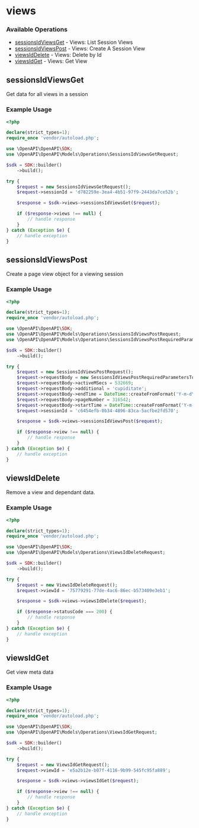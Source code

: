# views

### Available Operations

* [sessionsIdViewsGet](#sessionsidviewsget) - Views: List Session Views
* [sessionsIdViewsPost](#sessionsidviewspost) - Views: Create A Session View
* [viewsIdDelete](#viewsiddelete) - Views: Delete by Id
* [viewsIdGet](#viewsidget) - Views: Get View

## sessionsIdViewsGet

Get data for all views in a session

### Example Usage

```php
<?php

declare(strict_types=1);
require_once 'vendor/autoload.php';

use \OpenAPI\OpenAPI\SDK;
use \OpenAPI\OpenAPI\Models\Operations\SessionsIdViewsGetRequest;

$sdk = SDK::builder()
    ->build();

try {
    $request = new SessionsIdViewsGetRequest();
    $request->sessionId = 'd782259e-3ea4-4b51-97f9-2443da7ce52b';

    $response = $sdk->views->sessionsIdViewsGet($request);

    if ($response->views !== null) {
        // handle response
    }
} catch (Exception $e) {
    // handle exception
}
```

## sessionsIdViewsPost

Create a page view object for a viewing session

### Example Usage

```php
<?php

declare(strict_types=1);
require_once 'vendor/autoload.php';

use \OpenAPI\OpenAPI\SDK;
use \OpenAPI\OpenAPI\Models\Operations\SessionsIdViewsPostRequest;
use \OpenAPI\OpenAPI\Models\Operations\SessionsIdViewsPostRequiredParametersToCreateAView;

$sdk = SDK::builder()
    ->build();

try {
    $request = new SessionsIdViewsPostRequest();
    $request->requestBody = new SessionsIdViewsPostRequiredParametersToCreateAView();
    $request->requestBody->activeMSecs = 532669;
    $request->requestBody->additional = 'cupiditate';
    $request->requestBody->endTime = DateTime::createFromFormat('Y-m-d\TH:i:sP', '2022-03-11T11:57:42.986Z');
    $request->requestBody->pageNumber = 316542;
    $request->requestBody->startTime = DateTime::createFromFormat('Y-m-d\TH:i:sP', '2022-07-21T21:21:27.684Z');
    $request->sessionId = 'c6454efb-0b34-4896-83ca-5acfbe2fd570';

    $response = $sdk->views->sessionsIdViewsPost($request);

    if ($response->view !== null) {
        // handle response
    }
} catch (Exception $e) {
    // handle exception
}
```

## viewsIdDelete

Remove a view and dependant data.

### Example Usage

```php
<?php

declare(strict_types=1);
require_once 'vendor/autoload.php';

use \OpenAPI\OpenAPI\SDK;
use \OpenAPI\OpenAPI\Models\Operations\ViewsIdDeleteRequest;

$sdk = SDK::builder()
    ->build();

try {
    $request = new ViewsIdDeleteRequest();
    $request->viewId = '75779291-77de-4ac6-86ec-b573409e3eb1';

    $response = $sdk->views->viewsIdDelete($request);

    if ($response->statusCode === 200) {
        // handle response
    }
} catch (Exception $e) {
    // handle exception
}
```

## viewsIdGet

Get view meta data

### Example Usage

```php
<?php

declare(strict_types=1);
require_once 'vendor/autoload.php';

use \OpenAPI\OpenAPI\SDK;
use \OpenAPI\OpenAPI\Models\Operations\ViewsIdGetRequest;

$sdk = SDK::builder()
    ->build();

try {
    $request = new ViewsIdGetRequest();
    $request->viewId = 'e5a2b12e-b07f-4116-9b99-545fc95fa889';

    $response = $sdk->views->viewsIdGet($request);

    if ($response->view !== null) {
        // handle response
    }
} catch (Exception $e) {
    // handle exception
}
```
